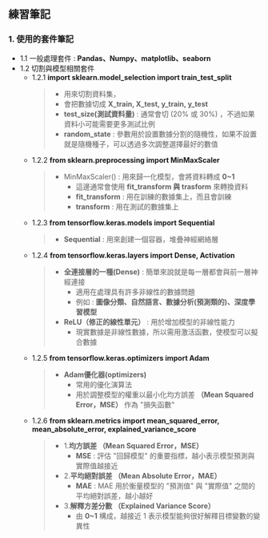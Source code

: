 ## 練習筆記
### 1. 使用的套件筆記
  * 1.1 一般處理套件 : **Pandas、Numpy、matplotlib、seaborn**
  * 1.2 切割與模型相關套件
     * 1.2.1 **import sklearn.model_selection import train_test_split**
        > * 用來切割資料集，
         > * 會把數據切成 **X_train, X_test, y_train, y_test**
          > * **test_size(測試資料量)** : 通常會切 (20% 或 30%) ，不過如果資料小可能需要更多測試比例
          > * **random_state** : 參數用於設置數據分割的隨機性，如果不設置就是隨機種子，可以透過多次調整選擇最好的數值
     * 1.2.2 **from sklearn.preprocessing import MinMaxScaler**
        > * MinMaxScaler() : 用來歸一化模型，會將資料轉成 **0~1**
        >   * 這邊通常會使用 **fit_transform 與 trasform** 來轉換資料
        >   * **fit_transform** : 用在訓練的數據集上，而且會訓練
        >   * **transform** : 用在測試的數據集上
     * 1.2.3 **from tensorflow.keras.models import Sequential**
        > * **Sequential** : 用來創建一個容器，堆疊神經網絡層
     * 1.2.4 **from tensorflow.keras.layers import Dense, Activation**
        > * **全連接層的一種(Dense)** : 簡單來說就是每一層都會與前一層神經連接
        >   * 適用在處理具有許多非線性的數據問題
        >   * 例如 : **圖像分類、自然語言、數據分析(預測類的)、深度學習模型**
        > * **ReLU（修正的線性單元）** : 用於增加模型的非線性能力
        >   * 現實數據是非線性數據，所以需用激活函數，使模型可以擬合數據
     * 1.2.5 **from tensorflow.keras.optimizers import Adam**
        > * **Adam優化器(optimizers)**
        >   * 常用的優化演算法
        >   * 用於調整模型的權重以最小化均方誤差 **（Mean Squared Error，MSE）** 作為 "損失函數"
        >     
     * 1.2.6 **from sklearn.metrics import mean_squared_error, mean_absolute_error, explained_variance_score**
        > * 1.**均方誤差 （Mean Squared Error，MSE）**
        >   * **MSE** : 評估 "回歸模型" 的重要指標，越小表示模型預測與實際值越接近
        > * 2.**平均絕對誤差 （Mean Absolute Error，MAE）**
        >   * **MAE** : MAE 用於衡量模型的 "預測值" 與 "實際值" 之間的平均絕對誤差，越小越好
        > * 3.**解釋方差分數 （Explained Variance Score）**
        >   * 由 **0~1** 構成，越接近 1 表示模型能夠很好解釋目標變數的變異性
